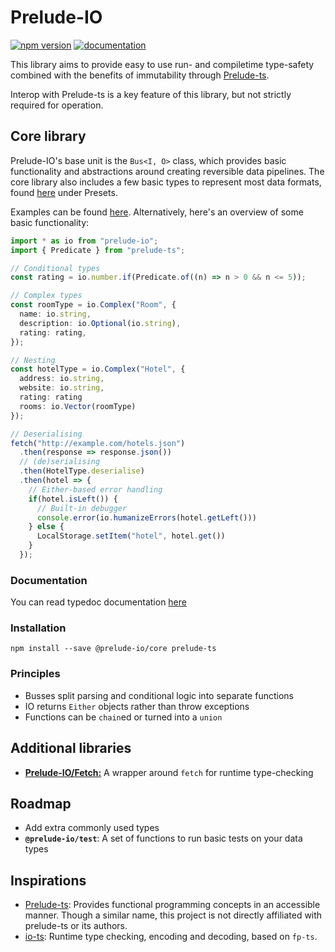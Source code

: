 # Prelude-IO

[![npm version](https://badge.fury.io/js/@prelude-io%2Fcore.svg)](https://badge.fury.io/js/@prelude-io%2Fcore)
[![documentation](https://img.shields.io/badge/Documentation-blue)](https://annoiiyed.github.io/Prelude-IO/)

This library aims to provide easy to use run- and compiletime type-safety combined with the benefits of immutability through [Prelude-ts].

Interop with Prelude-ts is a key feature of this library, but not strictly required for operation. 

## Core library

Prelude-IO's base unit is the `Bus<I, O>` class, which provides basic functionality and abstractions around creating reversible data pipelines.
The core library also includes a few basic types to represent most data formats, found [here](https://annoiiyed.github.io/Prelude-IO/modules/_prelude_io_core.html) under Presets.

Examples can be found [here][examples]. Alternatively, here's an overview of some basic functionality: 

```typescript
import * as io from "prelude-io";
import { Predicate } from "prelude-ts";

// Conditional types
const rating = io.number.if(Predicate.of((n) => n > 0 && n <= 5));

// Complex types
const roomType = io.Complex("Room", {
  name: io.string,
  description: io.Optional(io.string),
  rating: rating,
});

// Nesting
const hotelType = io.Complex("Hotel", {
  address: io.string,
  website: io.string,
  rating: rating
  rooms: io.Vector(roomType)
});

// Deserialising
fetch("http://example.com/hotels.json")
  .then(response => response.json())
  // (de)serialising
  .then(HotelType.deserialise)
  .then(hotel => {
    // Either-based error handling
    if(hotel.isLeft()) {
      // Built-in debugger
      console.error(io.humanizeErrors(hotel.getLeft()))
    } else {
      LocalStorage.setItem("hotel", hotel.get())
    }
  });
```

### Documentation

You can read typedoc documentation [here](https://annoiiyed.github.io/Prelude-IO/)

### Installation

```
npm install --save @prelude-io/core prelude-ts
```

### Principles
- Busses split parsing and conditional logic into separate functions
- IO returns `Either` objects rather than throw exceptions
- Functions can be `chain`ed or turned into a `union`

## Additional libraries

- [**Prelude-IO/Fetch:**](https://github.com/Annoiiyed/Prelude-IO/tree/main/packages/fetch) A wrapper around `fetch` for runtime type-checking

## Roadmap
- Add extra commonly used types
- **`@prelude-io/test`**: A set of functions to run basic tests on your data types

## Inspirations
- [Prelude-ts]: Provides functional programming concepts in an accessible manner. Though a similar name, this project is not directly affiliated with prelude-ts or its authors.
- [io-ts](https://github.com/gcanti/io-ts): Runtime type checking, encoding and decoding, based on `fp-ts`.

[Prelude-ts]: https://github.com/emmanueltouzery/prelude-ts
[Examples]: https://github.com/Annoiiyed/Prelude-IO/tree/main/examples
